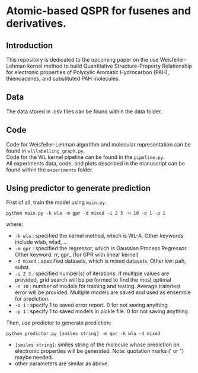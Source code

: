 # Atomic-based QSPR for fusenes and derivatives.

## Introduction

This repository is dedicated to the upcoming paper on the use Weisfeiler-Lehman
kernel method to build Quantitative Structure-Property Relationship for
electronic properties of Polycylic Aromatic Hydrocarbon (PAH), thienoacenes,
and substituted PAH molecules.

## Data

The data stored in .csv files can be found within the data folder.

## Code

Code for Weisfeiler-Lehman algorithm and molecular representation can be found
in `wl\labelling_graph.py`.  
Code for the WL kernel pipeline can be found in the `pipeline.py`.   
All experiments data, code, and plots described in the manuscript can be found
within the `experiments` folder.

## Using predictor to generate prediction

First of all, train the model using `main.py`.

    python main.py -k wla -m gpr -d mixed -i 2 3 -n 10 -o 1 -p 1

where:
- `-k wla` : specified the kernel method, which is WL-A. Other keywords include
  wlab, wlad, ...
- `-m gpr` : specified the regressor, which is Gaussian Process Regressor. Other
  keyword: rr, gpr_ (for GPR with linear kernel)
- `-d mixed` : specified datasets, which is mixed datasets. Other kw: pah, subst.
- `-i 2 3` : specified number(s) of iterations. If multiple values are provided,
  grid search will be performed to find the most optimal
- `-n 10` : number of models for training and testing. Average train/test error
  will be provided. Multiple models are saved and used as ensemble for
  prediction.
- `-o 1` : specify 1 to saved error report. 0 for not saving anything
- `-p 1` : specify 1 to saved models in pickle file. 0 for not saving anything
  
Then, use predictor to generate prediction:

    python predictor.py [smiles string] -m gpr -k wla -d mixed

- `[smiles string]`: smiles string of the molecule whose prediction on electronic
  properties will be generated. Note: quotation marks (' or ") maybe needed.
- other parameters are similar as above.
